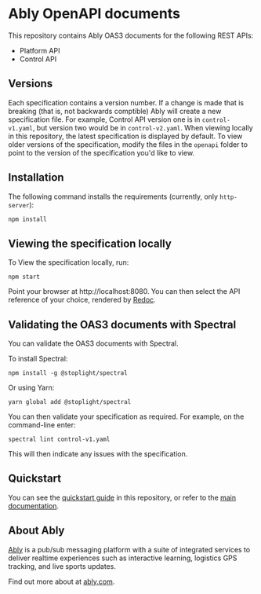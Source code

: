 # Ably OpenAPI documents

This repository contains Ably OAS3 documents for the following REST APIs:

* Platform API
* Control API

## Versions

Each specification contains a version number. If a change is made that is breaking (that is, not backwards comptible) Ably will create a new specification file. For example, Control API version one is in `control-v1.yaml`, but version two would be in `control-v2.yaml`. When viewing locally in this repository, the latest specification is displayed by default. To view older versions of the specification, modify the files in the `openapi` folder to point to the version of the specification you'd like to view.

## Installation

The following command installs the requirements (currently, only `http-server`):

```sh
npm install
```

## Viewing the specification locally

To View the specification locally, run: 

```
npm start
```

Point your browser at http://localhost:8080. You can then select the API reference of your choice, rendered by [Redoc](https://github.com/Redocly/redoc).

## Validating the OAS3 documents with Spectral

You can validate the OAS3 documents with Spectral. 

To install Spectral:

```
npm install -g @stoplight/spectral
```

Or using Yarn:

```
yarn global add @stoplight/spectral
```

You can then validate your specification as required. For example, on the command-line enter:

```
spectral lint control-v1.yaml
```

This will then indicate any issues with the specification.

## Quickstart

You can see the [quickstart guide](quickstart.md) in this repository, or refer to the [main documentation](https://ably.com/documentation).

## About Ably

[Ably](https://ably.com) is a pub/sub messaging platform with a suite of integrated services to deliver realtime experiences such as interactive learning, logistics GPS tracking, and live sports updates.

Find out more about at [ably.com](https://ably.com).

